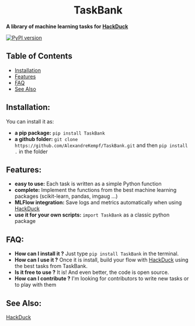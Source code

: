 <h1 align="center">TaskBank</h1>

**A library of machine learning tasks for [HackDuck](https://github.com/AlexandreKempf/HackDuck)**

[![PyPI version](https://badge.fury.io/py/TaskBank.svg)](https://badge.fury.io/py/TaskBank)


## Table of Contents
- [Installation](#installation)
- [Features](#features)
- [FAQ](#faq)
- [See Also](#see-also)

## Installation:
You can install it as:
- __a pip package:__ `pip install TaskBank`
- __a github folder:__ `git clone https://github.com/AlexandreKempf/TaskBank.git` and then `pip install .` in the folder

## Features:
- __easy to use:__ Each task is written as a simple Python function
- __complete:__ Implement the functions from the best machine learning packages (scikit-learn, pandas, imgaug ...)
- __MLFlow integration:__ Save logs and metrics automatically when using [HackDuck](https://github.com/AlexandreKempf/HackDuck)
- __use it for your own scripts:__ `import TaskBank` as a classic python package

## FAQ:
- __How can I install it ?__
Just type `pip install TaskBank` in the terminal.
- __How can I use it ?__
Once it is install, build your flow with [HackDuck](https://github.com/AlexandreKempf/HackDuck) using the best tasks from TaskBank.
- __Is it free to use ?__
It is! And even better, the code is open source.
- __How can I contribute ?__
I'm looking for contributors to write new tasks or to play with them

## See Also:
[HackDuck](https://github.com/AlexandreKempf/HackDuck)
